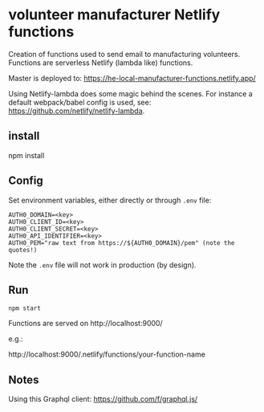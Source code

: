 # volunteer manufacturer Netlify functions 

Creation of functions used to send email to manufacturing volunteers.
Functions are serverless Netlify (lambda like) functions. 

Master is deployed to: https://he-local-manufacturer-functions.netlify.app/

Using Netlify-lambda does some magic behind the scenes.
For instance a default webpack/babel config is used, see: https://github.com/netlify/netlify-lambda.


## install

   npm install


## Config

Set environment variables, either directly or through `.env` file:

```
AUTH0_DOMAIN=<key>
AUTH0_CLIENT_ID=<key>
AUTH0_CLIENT_SECRET=<key>
AUTH0_API_IDENTIFIER=<key>
AUTH0_PEM="raw text from https://${AUTH0_DOMAIN}/pem" (note the quotes!)
```

Note the `.env` file will not work in production (by design).

## Run

    npm start
    
Functions are served on http://localhost:9000/

e.g.: 

http://localhost:9000/.netlify/functions/your-function-name


## Notes

Using this Graphql client: https://github.com/f/graphql.js/
